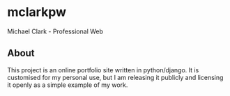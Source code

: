 mclarkpw
========

Michael Clark - Professional Web

About
-------
This project is an online portfolio site written in python/django.  It is customised for my personal use, but I am releasing it publicly and licensing it openly as a simple example of my work.
